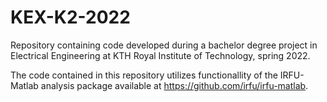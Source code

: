 # KEX-K2-2022
Repository containing code developed during a bachelor degree project in Electrical Engineering at KTH Royal Institute of Technology, spring 2022.

The code contained in this repository utilizes functionallity of the IRFU-Matlab analysis package available at https://github.com/irfu/irfu-matlab.
